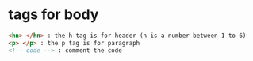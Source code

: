 # tags for body
```html
<hn> </hn> : the h tag is for header (n is a number between 1 to 6)
<p> </p> : the p tag is for paragraph
<!-- code --> : comment the code
```